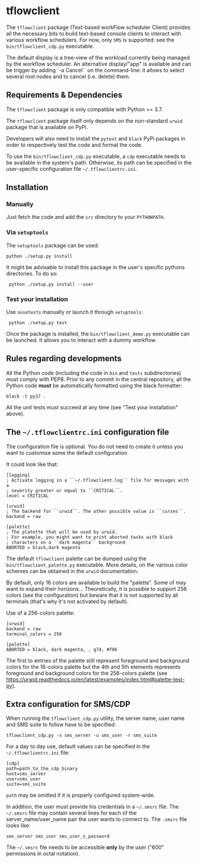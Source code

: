 # tflowclient

The ``tflowclient`` package (Text-based workFlow scheduler Client) provides all
the necessary bits to build text-based console clients to interact with
various workflow schedulers. For now, only ``SMS`` is supported: see the
``bin/tflowclient_cdp.py`` executable.

The default display is a tree-view of the workload currently being managed by
the workflow scheduler. An alternative display/"app" is available and can
be trigger by adding `-a Cancel`` on the command-line: it allows to select
several root nodes and to cancel (i.e. delete) them.

## Requirements & Dependencies

The ``tflowclient`` package is only compatible with Python >= 3.7.

The ``tflowclient`` package itself only depends on the non-standard ``urwid``
package that is available on PyPi.

Developers will also need to install the ``pytest`` and ``black`` PyPi
packages in order to respectively test the code and format the code.

To use the ``bin/tflowclient_cdp.py`` executable, a ``cdp`` executable needs to
be available in the system's path. Otherwise, its path can be specified in the
user-specific configuration file ``~/.tflowclientrc.ini``.

## Installation

### Manually

Just fetch the code and add the ``src`` directory to your ``PYTHONPATH``.

### Via ``setuptools``

The ``setuptools`` package can be used:

    python ./setup.py install

It might be advisable to install this package in the user's specific pythons
directories. To do so:

     python ./setup.py install --user

### Test your installation

Use ``nosetests`` manually or launch it through ``setuptools``:

     python ./setup.py test

Once the package is installed, the ``bin/tflowclient_demo.py`` executable
can be launched. It allows you to interact with a dummy workflow.

## Rules regarding developments

All the Python code (including the code in ``bin`` and ``tests`` subdirectories)
must comply with PEP8. Prior to any commit in the central repository, all
the Python code **must** be automatically formatted using the black formatter:

    black -t py37 .

All the unit tests must succeed at any time (see "Test your installation"
above).

## The ``~/.tflowclientrc.ini`` configuration file

The configuration file is optional. You do not need to create it unless you
want to customise some the default configuration

It could look like that:

    [logging]
    ; Activate logging in a ``~/.tflowclient.log`` file for messages with a
    ; severity greater or equal to ``CRITICAL``.
    level = CRITICAL
    
    [urwid]
    ; The backend for ``urwid``. The other possible value is ``curses``.
    backend = raw
    
    [palette]
    ; The platette that will be used by urwid.
    ; For example, you might want to print aborted tasks with black
    ; characters on a ``dark magenta`` background
    ABORTED = black,dark magenta

The default ``tflowclient`` palette can be dumped using the
``bin/tflowclient_palette.py`` executable. More details, on the various
color schemes can be obtained in the ``urwid`` documentation.

By default, only 16 colors are available to build the "palette". Some of may
want to expand their horizons... Theoretically, it is possible to support 256
colors (see the configuration) but beware that it is not supported by all
terminals (that's why it's not activated by default).

Use of a 256-colors palette:

    [urwid]
    backend = raw
    terminal_colors = 256
    
    [palette]
    ABORTED = black, dark magenta, , g74, #f86

The first to entries of the palette still represent foreground and background
colors for the 16-colors palette but the 4th and 5th elements represents
foreground and background colors for the 256-colors palette
(see https://urwid.readthedocs.io/en/latest/examples/index.html#palette-test-py).                                                    

## Extra configuration for SMS/CDP

When running the ``tflowclient_cdp.py`` utility, the server name, user name and
SMS suite to follow have to be specified:

    tflowclient_cdp.py -s sms_server -u sms_user -r sms_suite

For a day to day use, default values can be specified in the
``~/.tflowclientrc.ini`` file:

    [cdp]
    path=path_to_the_cdp_binary
    host=sms_server
    user=sms_user
    suite=sms_suite

``path`` may be omitted if it is properly configured system-wide.

In addition, the user must provide his credentials in a ``~/.smsrc`` file.
The ``~/.smsrc`` file may contain several lines for each of the
server_name/user_name pair the user wants to connect to. The ``.smsrc``
file looks like:

    sms_server sms_user sms_user_s_password

The ``~/.smsrc`` file needs to be accessible **only** by the user ("600"
permissions in octal notation).